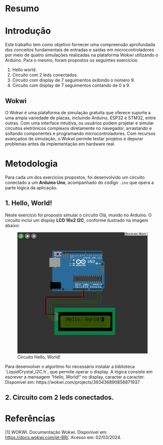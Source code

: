 # Resumo
# Introdução
Este trabalho tem como objetivo fornecer uma compreensão aprofundada dos conceitos fundamentais de entradas e saídas em microcontroladores por meio de quatro simulações realizadas na plataforma Wokwi utilizando o Arduino. Para o mesmo, foram propostos os seguintes exercícios:
1. Hello world.
2. Circuito com 2 leds conectados.
3. Circuito com display de 7 seguimentos exibindo o número 9.
4. Circuito com display de 7 seguimentos contando de 0 a 9.
## Wokwi
O Wokwi é uma plataforma de simulação gratuita que oferece suporte a uma ampla variedade de placas, incluindo Arduino, ESP32 e STM32, entre outras. Com uma interface intuitiva, os usuários podem projetar e simular circuitos eletrônicos complexos diretamente no navegador, arrastando e soltando componentes e programando microcontroladores. Com recursos avançados de simulação, o Wokwi permite testar projetos e depurar problemas antes da implementação em hardware real.
# Metodologia
Para cada um dos exercícios propostos, foi desenvolvido um circuito conectado a um **Arduino Uno**, acompanhado do código `.ino` que opera a parte lógica da aplicação.
## 1. Hello, World!
Neste exercício foi proposto simular o circuito Olá, mundo no Arduino.
O circuito inclui um display **LCD 16x2 I2C**, conforme ilustrado na imagem abaixo:
<figure>
<img src="Questão 1/Hello.png"/>
<figcaption> Circuito Hello, World!</figcaption>
</figure>
Para desenvolver o algoritmo foi necessário instalar a biblioteca `LiquidCrystal_I2C.h`, que permite operar o display. A lógica consiste em escrever a mensagem “Hello, World!” no display, caracter a caracter.
Disponível em: https://wokwi.com/projects/393436890856871937

## 2. Circuito com 2 leds conectados.
# Referências
[1]  WOKWI. Documentação Wokwi. Disponível em: https://docs.wokwi.com/pt-BR/. Acesso em: 02/03/2024.

